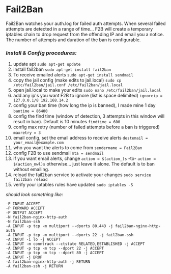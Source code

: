 # Fail2Ban

Fail2Ban watches your auth.log for failed auth attempts. When several failed attempts are detected in a range of time... F2B will create a temporary iptables chain to drop request from the offending IP and email you a notice. The number of attempts and duration of the ban is configurable.

### *Install & Config procedures:*

1. update apt `sudo apt-get update`
2. install fail2ban `sudo apt-get install fail2ban`
3. To receive emailed alerts `sudo apt-get install sendmail`
4. copy the jail config (make edits to jail.local) `sudo cp /etc/fail2ban/jail.conf /etc/fail2ban/jail.local`
5. open jail.local to make your edits `sudo nano /etc/fail2ban/jail.local`
6. add any ip's you want F2B to ignore (list is space delimited) `ignoreip = 127.0.0.1/8 192.168.14.2`
7. config your ban time (how long the ip is banned), I made mine 1 day `bantime = 86400`
8. config the find time (window of detection, 3 attempts in this window will result in ban). Default is 10 minutes `findtime = 600`
9. config max retry (number of failed attempts before a ban is triggered) `maxretry = 3`
10. email config, set the email address to receive alerts `destemail = your_email@example.com`
11. who you want the alerts to come from `sendername = Fail2Ban`
12. config F2B to use sendmail `mta = sendmail`
13. if you want email alerts, change `action = $(action_)s` -to- `action = $(action_mwl)s` otherwise... just leave it alone. The default is to ban without emailing.
14. reload the fail2ban service to activate your changes `sudo service fail2ban reload`
15. verify your iptables rules have updated `sudo iptables -S`

*should look something like:*  
```
-P INPUT ACCEPT
-P FORWARD ACCEPT
-P OUTPUT ACCEPT
-N fail2ban-nginx-http-auth
-N fail2ban-ssh
-A INPUT -p tcp -m multiport --dports 80,443 -j fail2ban-nginx-http-auth
-A INPUT -p tcp -m multiport --dports 22 -j fail2ban-ssh
-A INPUT -i lo -j ACCEPT
-A INPUT -m conntrack --ctstate RELATED,ESTABLISHED -j ACCEPT
-A INPUT -p tcp -m tcp --dport 22 -j ACCEPT
-A INPUT -p tcp -m tcp --dport 80 -j ACCEPT
-A INPUT -j DROP
-A fail2ban-nginx-http-auth -j RETURN
-A fail2ban-ssh -j RETURN
```
